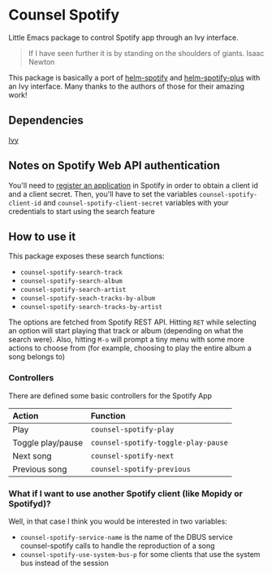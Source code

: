 # Counsel Spotify

Little Emacs package to control Spotify app through an Ivy interface.

> If I have seen further it is by standing on the shoulders of giants.
> Isaac Newton

This package is basically a port of [helm-spotify](https://github.com/krisajenkins/helm-spotify) and [helm-spotify-plus](https://github.com/wandersoncferreira/helm-spotify-plus)
with an Ivy interface. Many thanks to the authors of those for their amazing work!

## Dependencies

[Ivy](https://github.com/abo-abo/swiper)

## Notes on Spotify Web API authentication

You'll need to [register an application](https://developer.spotify.com/my-applications) in Spotify in order to obtain a client id and a client secret. Then, you'll have to set the variables
`counsel-spotify-client-id` and `counsel-spotify-client-secret` variables with your credentials to start using the search feature

## How to use it

This package exposes these search functions:
* `counsel-spotify-search-track`
* `counsel-spotify-search-album`
* `counsel-spotify-search-artist`
* `counsel-spotify-seach-tracks-by-album`
* `counsel-spotify-search-tracks-by-artist`

The options are fetched from Spotify REST API. Hitting `RET` while selecting an option will start playing that track or album (depending on what the search were). Also, hitting `M-o` will prompt a tiny menu with some more actions to choose from (for example, choosing to play the entire album a song belongs to)

### Controllers

There are defined some basic controllers for the Spotify App

| Action            | Function                            |
|:----------------- |:----------------------------------- |
| Play              | `counsel-spotify-play`              |
| Toggle play/pause | `counsel-spotify-toggle-play-pause` |
| Next song         | `counsel-spotify-next`              |
| Previous song     | `counsel-spotify-previous`          |


### What if I want to use another Spotify client (like Mopidy or Spotifyd)?
Well, in that case I think you would be interested in two variables:
* `counsel-spotify-service-name` is the name of the DBUS service counsel-spotify calls to handle the reproduction of a song
* `counsel-spotify-use-system-bus-p` for some clients that use the system bus instead of the session
